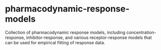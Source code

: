 # pharmacodynamic-response-models

Collection of pharmacodynamic response models, including concentration-response, inhibitor-response, and various receptor-response models that can be used for
empirical fitting of response data.
